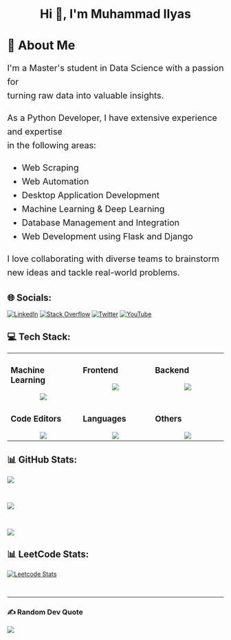 <h1 align="center">Hi 👋, I'm Muhammad Ilyas</h1>
<!-- <p align="center">
  <img src="https://readme-typing-svg.demolab.com/?lines=Data%20Science%20Enthusiast;Learning%20AI;IT%20-%20Professional;%20Loves%20to%20Learn%20New%20Things;Open%20to%20Hackathons;Open%20to%20Coding%20Contests&font=Fira%20Code¢er=true&width=440&height=45&color=#bfcfde&vCenter=true&size=22&pause=1000">
</p> -->

<div id="typing"></div>
<script>
  const texts = ["Data Science Enthusiast", "Learning AI", "IT - Professional", "Loves to Learn New Things", "Open to Hackathons", "Open to Coding Contests"];
  let index = 0, charIndex = 0, isDeleting = false;
  const typingElement = document.getElementById("typing");
  
  function type() {
    const currentText = texts[index];
    typingElement.textContent = currentText.substring(0, charIndex);
    
    if (!isDeleting && charIndex < currentText.length) {
      charIndex++;
    } else if (isDeleting && charIndex > 0) {
      charIndex--;
    } else if (!isDeleting && charIndex === currentText.length) {
      isDeleting = true;
      setTimeout(type, 1000);
      return;
    } else if (isDeleting && charIndex === 0) {
      isDeleting = false;
      index = (index + 1) % texts.length;
    }
    
    setTimeout(type, isDeleting ? 50 : 100);
  }
  type();
</script>
<style>
  #typing { font-family: "Fira Code", monospace; color: #bfcfde; font-size: 22px; }
</style>


<h1> 📖 About Me </h1> 
<p style="font-size: 20px; line-height: 1.6;">
  I'm a Master's student in Data Science with a passion for <br> 
  turning raw data into valuable insights.  
</p>
<p style="font-size: 20px; line-height: 1.6;">
  As a Python Developer, I have extensive experience and expertise <br> 
  in the following areas: 
</p>
<ul style="font-size: 20px; line-height: 1.6;">
  <li>Web Scraping</li>
  <li>Web Automation</li>
  <li>Desktop Application Development</li>
  <li>Machine Learning & Deep Learning</li>
  <li>Database Management and Integration</li>
  <li>Web Development using Flask and Django</li>
</ul>
<p style="font-size: 20px; line-height: 1.6;">
  I love collaborating with diverse teams to brainstorm <br> 
  new ideas and tackle real-world problems.
</p>


## 🌐 Socials:
[![LinkedIn](https://img.shields.io/badge/LinkedIn-%230077B5.svg?logo=linkedin&logoColor=white)](https://www.linkedin.com/in/muhammad-ilyas-ibrahim/) [![Stack Overflow](https://img.shields.io/badge/-Stackoverflow-FE7A16?logo=stack-overflow&logoColor=white)](https://stackoverflow.com/users/18039310) [![Twitter](https://img.shields.io/badge/Twitter-%231DA1F2.svg?logo=Twitter&logoColor=white)](https://twitter.com/TechWizard137) [![YouTube](https://img.shields.io/badge/YouTube-%23FF0000.svg?logo=YouTube&logoColor=white)](https://youtube.com/c/TECHWIZARD137) 


##  💻 Tech Stack:

<table><tr><td valign="top" width="25%">
  
### Machine Learning
<a href="https://github.com/Muhammad-Ilyas-Ibrahim/">
<div align="center">
       <img src="https://skillicons.dev/icons?i=tensorflow,scikitlearn,opencv,numpy,pandas,matplotlib,pil,&perline=4" /> 
</div>
</a>
</td><td valign="top" width="25%">

### Frontend  
<a href="https://github.com/Muhammad-Ilyas-Ibrahim/">
<div align="center">  
       <img src="https://skillicons.dev/icons?i=html,css,bootstrap,&perline=4" />   <!--   bootstrap,materialui,tailwind,js,react,nextjs,jquery,antdesign -->
</div>
</a>
 </td><td valign="top" width="25%">
        
### Backend
<a href="https://github.com/Muhammad-Ilyas-Ibrahim/">
<div align="center">
       <img src="https://skillicons.dev/icons?i=mysql,sqlite,mongodb&perline=4" /> <!--   firebase,nodejs,express -->
</div>
</a>

</td>
</tr>
<tr><td valign="top" width="25%">

### Code Editors  
<a href="https://github.com/Muhammad-Ilyas-Ibrahim/">
<div align="center">  
       <img src="https://skillicons.dev/icons?i=vscode,pycharm,&perline=4" /> 
</div>
</a>
</td><td valign="top" width="25%">
    
###  Languages
<a href="https://github.com/Muhammad-Ilyas-Ibrahim/">
<div align="center"> 
    <img src="https://skillicons.dev/icons?i=python,cpp,javascript,&perline=4" /> 
</div>
</a>
</td><td valign="top" width="25%">

### Others 
<a href="https://github.com/Muhammad-Ilyas-Ibrahim/">
<div align="center">  
       <img src="https://skillicons.dev/icons?i=git,github,figma,linux,&perline=4" /> 
</div>
</a>
 </td> 
</tr>
</table>


## 📊 GitHub Stats:
<!-- This is my deployed API, I think it's not public. I have to check it later -->
<!-- ![](https://github-readme-streak-stats-it8q8f01c.vercel.app?user=Muhammad-Ilyas-Ibrahim&theme=highcontrast) -->

![](https://github-readme-streak-stats-eight.vercel.app/?user=Muhammad-Ilyas-Ibrahim&theme=highcontrast)

</br>

![](https://github-readme-stats.vercel.app/api?username=Muhammad-Ilyas-Ibrahim&theme=dark&hide_border=true&include_all_commits=true&count_private=true)

</br>

![](https://github-readme-stats.vercel.app/api/top-langs/?username=Muhammad-Ilyas-Ibrahim&theme=dark&hide_border=true&include_all_commits=true&count_private=true&layout=compact)


## 📊 LeetCode Stats:
[![Leetcode Stats](https://leetcard.jacoblin.cool/ilyas137?ext=activity)](https://leetcode.com/ilyas137)


</br>
<hr>

 ### ✍️ Random Dev Quote
![](https://quotes-github-readme.vercel.app/api?type=horizontal&theme=radical)

